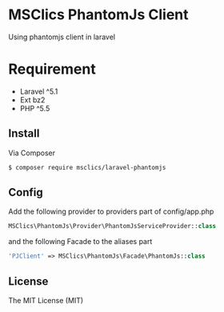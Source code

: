 # MSClics PhantomJs Client
Using phantomjs client in laravel 

# Requirement
* Laravel ^5.1
* Ext bz2
* PHP ^5.5

## Install

Via Composer

``` bash
$ composer require msclics/laravel-phantomjs
```

## Config

Add the following provider to providers part of config/app.php
``` php
MSClics\PhantomJs\Provider\PhantomJsServiceProvider::class
```

and the following Facade to the aliases part
``` php
'PJClient' => MSClics\PhantomJs\Facade\PhantomJs::class
```

## License
The MIT License (MIT)

